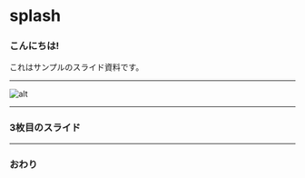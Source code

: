 # splash

### こんにちは!

これはサンプルのスライド資料です。

---

![alt](splash/045483.png)


---

### 3枚目のスライド

---

### おわり
